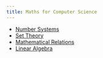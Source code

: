 ```yaml
---
title: Maths for Computer Science
---
```


- [Number Systems](/maths/number-systems.md)
- [Set Theory](/maths/set-theory.md)
- [Mathematical Relations](/maths/relations.md)
- [Linear Algebra](/maths/linear-algebra.md)
